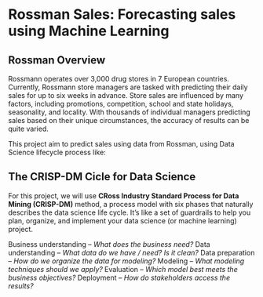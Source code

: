 # Rossman Sales: Forecasting sales using Machine Learning

## Rossman Overview

Rossmann operates over 3,000 drug stores in 7 European countries. Currently, Rossmann store managers are tasked with predicting their daily sales for up to six weeks in advance. Store sales are influenced by many factors, including promotions, competition, school and state holidays, seasonality, and locality. With thousands of individual managers predicting sales based on their unique circumstances, the accuracy of results can be quite varied.

This project aim to predict sales using data from Rossman, using Data Science lifecycle process like:

## The CRISP-DM Cicle for Data Science

For this project, we will use  **CRoss Industry Standard Process for Data Mining (CRISP-DM)** method, a process model with six phases that naturally describes the data science life cycle. It’s like a set of guardrails to help you plan, organize, and implement your data science (or machine learning) project.

Business understanding – *What does the business need?*
Data understanding – *What data do we have / need? Is it clean?*
Data preparation – *How do we organize the data for modeling?*
Modeling – *What modeling techniques should we apply?*
Evaluation – *Which model best meets the business objectives?*
Deployment – *How do stakeholders access the results?*